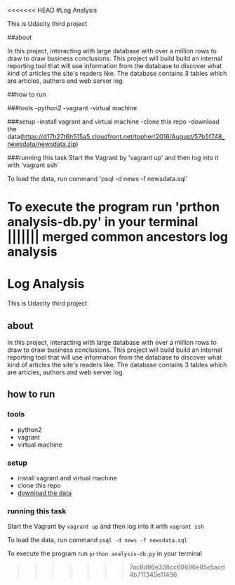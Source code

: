 <<<<<<< HEAD
#Log Analysis

This is Udacity third project

##about

In this project, interacting with large database with over a million rows to draw to draw business conclusions. This project will build build an internal reporting tool that will use information from the database to discover what kind of articles the site's readers like. The database contains 3 tables which are articles, authors and web server log.

##how to run

###tools
-python2
-vagrant
-virtual machine

###setup
-install vagrant and  virtual machine
-clone this repo
-download the data(https://d17h27t6h515a5.cloudfront.net/topher/2016/August/57b5f748_newsdata/newsdata.zip)

###running this task
Start the Vagrant by 'vagrant up' and then log into it with 'vagrant ssh'

To load the data, run command 'psql -d news -f newsdata.sql'

To execute the program run 'prthon analysis-db.py' in your terminal
||||||| merged common ancestors
log analysis
=======
# Log Analysis

This is Udacity third project

## about

In this project, interacting with large database with over a million rows to draw to draw business conclusions. This project will build build an internal reporting tool that will use information from the database to discover what kind of articles the site's readers like. The database contains 3 tables which are articles, authors and web server log.

## how to run

### tools
- python2
- vagrant
- virtual machine

### setup
- install vagrant and  virtual machine
- clone this repo
- [download the data](https://d17h27t6h515a5.cloudfront.net/topher/2016/August/57b5f748_newsdata/newsdata.zip)

### running this task
Start the Vagrant by `vagrant up` and then log into it with `vagrant ssh`

To load the data, run command `psql -d news -f newsdata.sql`

To execute the program run `prthon analysis-db.py` in your terminal
>>>>>>> 7ac8d86e338cc60696e85e5acd4b711345e11496
